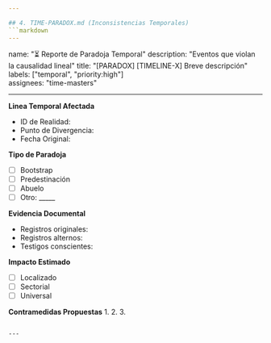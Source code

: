 ```yaml
---

## 4. TIME-PARADOX.md (Inconsistencias Temporales)
```markdown
---
```

name: "⏳ Reporte de Paradoja Temporal"
description: "Eventos que violan la causalidad lineal"
title: "[PARADOX] [TIMELINE-X] Breve descripción"
labels: ["temporal", "priority:high"]  
assignees: "time-masters"

---

**Linea Temporal Afectada**
- ID de Realidad: 
- Punto de Divergencia: 
- Fecha Original: 

**Tipo de Paradoja**
- [ ] Bootstrap
- [ ] Predestinación
- [ ] Abuelo 
- [ ] Otro: _____

**Evidencia Documental**
- Registros originales: 
- Registros alternos: 
- Testigos conscientes: 

**Impacto Estimado**
- [ ] Localizado
- [ ] Sectorial
- [ ] Universal  

**Contramedidas Propuestas**
1. 
2. 
3. 

```

---

